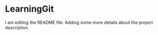 # LearningGit
I am editing the README file. Adding some more details about the project description.
